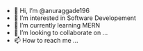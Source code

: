 - 👋 Hi, I’m @anuraggade196
- 👀 I’m interested in Software Developement
- 🌱 I’m currently learning MERN
- 💞️ I’m looking to collaborate on ...
- 📫 How to reach me ...

<!---
anuraggade196/anuraggade196 is a ✨ special ✨ repository because its `README.md` (this file) appears on your GitHub profile.
You can click the Preview link to take a look at your changes.
--->
